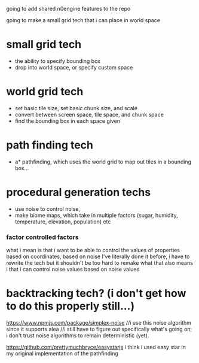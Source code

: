 going to add shared n0engine features to the repo


going to make a small grid tech that i can place in world space

# small grid tech
   - the ability to specify bounding box
   - drop into world space, or specify custom space

# world grid tech
   - set basic tile size, set basic chunk size, and scale
   - convert between screen space, tile space, and chunk space
   - find the bounding box in each space given

# path finding tech
   - a* pathfinding, which uses the world grid to map out tiles in a bounding box... 

# procedural generation techs
   - use noise to control noise, 
   - make biome maps, which take in multiple factors (sugar, humidity, temperature, elevation, population) etc   

### factor controlled factors
   what i mean is that i want to be able to control the values of properties based on coordinates, based on noise
   I've literally done it before, i have to rewrite the tech but it shouldn't be too hard to remake
   what that also means i that i can control noise values based on noise values

# backtracking tech? (i don't get how to do this properly still...)


https://www.npmjs.com/package/simplex-noise 
//i use this noise algorithm since it supports alea
//i still have to figure out specifically what's going on; i don't trust noise algorithms to remain deterministic (yet).

https://github.com/prettymuchbryce/easystarjs
i think i used easy star in my original implementation of the pathfinding

